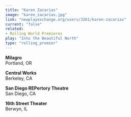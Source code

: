 ```yaml
---
title: "Karen Zacarias"
image: "karen_zacarias.jpg"
link: "newplayexchange.org/users/3261/karen-zacarias"
current: "false"
related:
- Rolling World Premieres
play: "Into the Beautiful North"
type: "rolling_premier"
---
```


**Milagro**\
Portland, OR

**Central Works**\
Berkeley, CA

**San Diego REPertory Theatre**\
San Diego, CA

**16th Street Theater**\
Berwyn, IL
